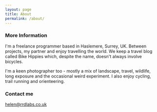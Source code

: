 ```yaml
---
layout: page
title: About
permalink: /about/
---
```


### More Information

I'm a freelance programmer based in Haslemere, Surrey, UK. Between projects, my partner and enjoy travelling the world. We keep a travel blog called Bike Hippies which, despite the name, doesn't always involve bicycles.

I'm a keen photographer too - mostly a mix of landscape, travel, wildlife, long exposure and the occasional weird experiment. I also enjoy cycling, trail running and orienteering.


### Contact me

[helen@rrdlabs.co.uk](mailto:helen@rrdlabs.co.uk)
